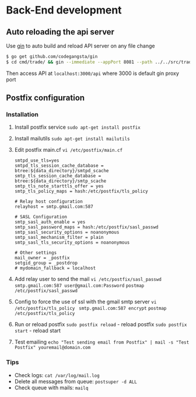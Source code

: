 # Back-End development

## Auto reloading the api server
Use [gin](https://github.com/codegangsta/gin) to auto build and reload API server on any file change

```sh
$ go get github.com/codegangsta/gin
$ cd cmd/trade/ && gin --immediate --appPort 8081 --path ../../src/trade --build ./ run trade.go
``` 

Then access API at `localhost:3000/api` where 3000 is default gin proxy port

## Postfix configuration 

### Installation
1. Install postfix service
	```sudo apt-get install postfix```

2. Install mailutils
	```sudo apt-get install mailutils```

3. Edit postfix main.cf 
	```vi /etc/postfix/main.cf```
	``` # TLS parameters
	smtpd_use_tls=yes
	smtpd_tls_session_cache_database = btree:${data_directory}/smtpd_scache
	smtp_tls_session_cache_database = btree:${data_directory}/smtp_scache
	smtp_tls_note_starttls_offer = yes
	smtp_tls_policy_maps = hash:/etc/postfix/tls_policy
	
	# Relay host configuration
	relayhost = smtp.gmail.com:587
	
	# SASL Configuration
	smtp_sasl_auth_enable = yes
	smtp_sasl_password_maps = hash:/etc/postfix/sasl_passwd
	smtp_sasl_security_options = noanonymous
	smtp_sasl_mechanism_filter = plain
	smtp_sasl_tls_security_options = noanonymous

	# Other settings
	mail_owner = _postfix
	setgid_group = _postdrop
	# mydomain_fallback = localhost
	```

4. Add relay user to send the mail
	``` vi /etc/postfix/sasl_passwd ```
 	``` smtp.gmail.com:587 user@gmail.com:Password```
	``` postmap /etc/postfix/sasl_passwd ```

5. Config to force the use of ssl with the gmail smtp server
	``` vi /etc/postfix/tls_policy ```
 	``` smtp.gmail.com:587 encrypt```
	``` postmap /etc/postfix/tls_policy ```

6. Run or reload postfix
	```sudo postfix reload``` - reload postfix
	```sudo postfix start``` - reload start

7. Test emailing
	```echo "Test sending email from Postfix" | mail -s "Test Postfix" youremail@domain.com```

### Tips
- Check logs: ```cat /var/log/mail.log```
- Delete all messages from queue: ```postsuper -d ALL```
- Check queue with mails: ```mailq```
